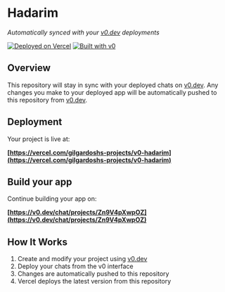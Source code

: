 # Hadarim

*Automatically synced with your [v0.dev](https://v0.dev) deployments*

[![Deployed on Vercel](https://img.shields.io/badge/Deployed%20on-Vercel-black?style=for-the-badge&logo=vercel)](https://vercel.com/gilgardoshs-projects/v0-hadarim)
[![Built with v0](https://img.shields.io/badge/Built%20with-v0.dev-black?style=for-the-badge)](https://v0.dev/chat/projects/Zn9V4pXwpOZ)

## Overview

This repository will stay in sync with your deployed chats on [v0.dev](https://v0.dev).
Any changes you make to your deployed app will be automatically pushed to this repository from [v0.dev](https://v0.dev).

## Deployment

Your project is live at:

**[https://vercel.com/gilgardoshs-projects/v0-hadarim](https://vercel.com/gilgardoshs-projects/v0-hadarim)**

## Build your app

Continue building your app on:

**[https://v0.dev/chat/projects/Zn9V4pXwpOZ](https://v0.dev/chat/projects/Zn9V4pXwpOZ)**

## How It Works

1. Create and modify your project using [v0.dev](https://v0.dev)
2. Deploy your chats from the v0 interface
3. Changes are automatically pushed to this repository
4. Vercel deploys the latest version from this repository